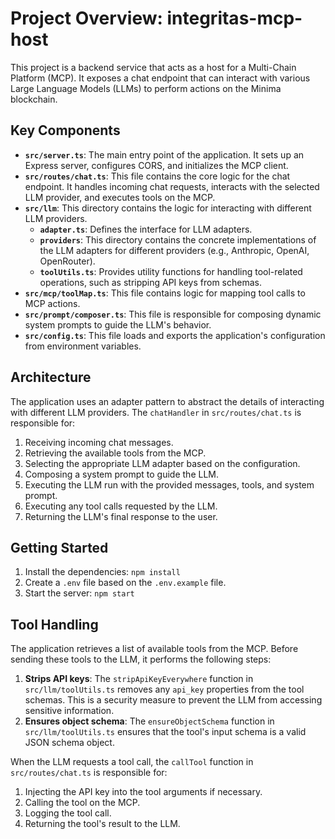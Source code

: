 # Project Overview: integritas-mcp-host

This project is a backend service that acts as a host for a Multi-Chain Platform (MCP). It exposes a chat endpoint that can interact with various Large Language Models (LLMs) to perform actions on the Minima blockchain.

## Key Components

- **`src/server.ts`**: The main entry point of the application. It sets up an Express server, configures CORS, and initializes the MCP client.
- **`src/routes/chat.ts`**: This file contains the core logic for the chat endpoint. It handles incoming chat requests, interacts with the selected LLM provider, and executes tools on the MCP.
- **`src/llm`**: This directory contains the logic for interacting with different LLM providers.
  - **`adapter.ts`**: Defines the interface for LLM adapters.
  - **`providers`**: This directory contains the concrete implementations of the LLM adapters for different providers (e.g., Anthropic, OpenAI, OpenRouter).
  - **`toolUtils.ts`**: Provides utility functions for handling tool-related operations, such as stripping API keys from schemas.
- **`src/mcp/toolMap.ts`**: This file contains logic for mapping tool calls to MCP actions.
- **`src/prompt/composer.ts`**: This file is responsible for composing dynamic system prompts to guide the LLM's behavior.
- **`src/config.ts`**: This file loads and exports the application's configuration from environment variables.

## Architecture

The application uses an adapter pattern to abstract the details of interacting with different LLM providers. The `chatHandler` in `src/routes/chat.ts` is responsible for:

1.  Receiving incoming chat messages.
2.  Retrieving the available tools from the MCP.
3.  Selecting the appropriate LLM adapter based on the configuration.
4.  Composing a system prompt to guide the LLM.
5.  Executing the LLM run with the provided messages, tools, and system prompt.
6.  Executing any tool calls requested by the LLM.
7.  Returning the LLM's final response to the user.

## Getting Started

1.  Install the dependencies: `npm install`
2.  Create a `.env` file based on the `.env.example` file.
3.  Start the server: `npm start`

## Tool Handling

The application retrieves a list of available tools from the MCP. Before sending these tools to the LLM, it performs the following steps:

1.  **Strips API keys**: The `stripApiKeyEverywhere` function in `src/llm/toolUtils.ts` removes any `api_key` properties from the tool schemas. This is a security measure to prevent the LLM from accessing sensitive information.
2.  **Ensures object schema**: The `ensureObjectSchema` function in `src/llm/toolUtils.ts` ensures that the tool's input schema is a valid JSON schema object.

When the LLM requests a tool call, the `callTool` function in `src/routes/chat.ts` is responsible for:

1.  Injecting the API key into the tool arguments if necessary.
2.  Calling the tool on the MCP.
3.  Logging the tool call.
4.  Returning the tool's result to the LLM.
